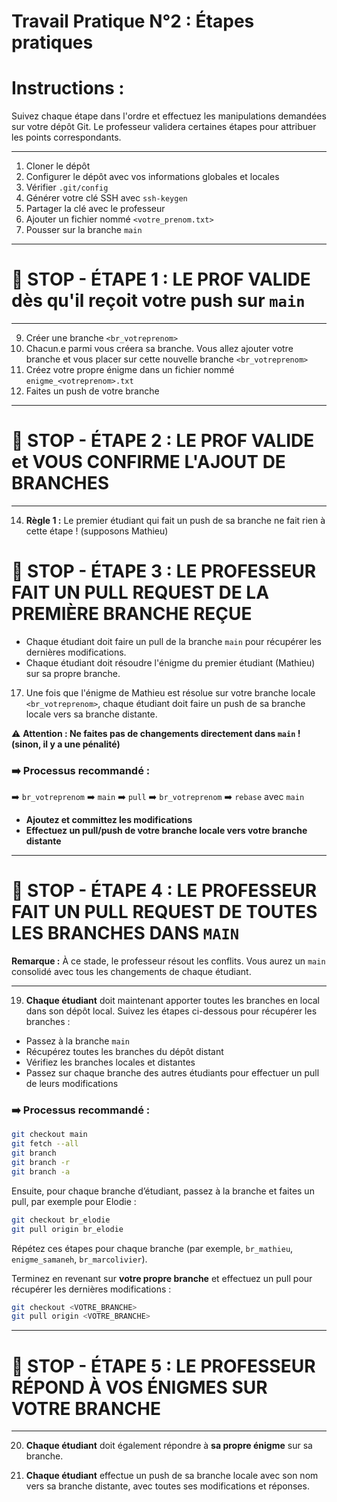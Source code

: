 # Travail Pratique N°2 : Étapes pratiques

# **Instructions :**  
Suivez chaque étape dans l'ordre et effectuez les manipulations demandées sur votre dépôt Git. Le professeur validera certaines étapes pour attribuer les points correspondants.

---

1) Cloner le dépôt  
2) Configurer le dépôt avec vos informations globales et locales  
3) Vérifier `.git/config`  
4) Générer votre clé SSH avec `ssh-keygen`  
5) Partager la clé avec le professeur  
6) Ajouter un fichier nommé `<votre_prenom.txt>`  
7) Pousser sur la branche `main`

---

# 🛑 **STOP - ÉTAPE 1 : LE PROF VALIDE dès qu'il reçoit votre push sur `main`**

---

9) Créer une branche `<br_votreprenom>`  
10) Chacun.e parmi vous créera sa branche. Vous allez ajouter votre branche et vous placer sur cette nouvelle branche `<br_votreprenom>`  
11) Créez votre propre énigme dans un fichier nommé `enigme_<votreprenom>.txt`  
12) Faites un push de votre branche  

---

# 🛑 **STOP - ÉTAPE 2 : LE PROF VALIDE et VOUS CONFIRME L'AJOUT DE BRANCHES**

---

14) **Règle 1 :** Le premier étudiant qui fait un push de sa branche ne fait rien à cette étape ! (supposons Mathieu)  

# 🛑 **STOP - ÉTAPE 3 : LE PROFESSEUR FAIT UN PULL REQUEST DE LA PREMIÈRE BRANCHE REÇUE**

   - Chaque étudiant doit faire un pull de la branche `main` pour récupérer les dernières modifications.
   - Chaque étudiant doit résoudre l'énigme du premier étudiant (Mathieu) sur sa propre branche.

17) Une fois que l'énigme de Mathieu est résolue sur votre branche locale `<br_votreprenom>`, chaque étudiant doit faire un push de sa branche locale vers sa branche distante.

⚠️ **Attention : Ne faites pas de changements directement dans `main` ! (sinon, il y a une pénalité)**

### ➡️ Processus recommandé :

➡️ `br_votreprenom` ➡️ `main` ➡️ `pull` ➡️ `br_votreprenom` ➡️ `rebase` avec `main`

- **Ajoutez et committez les modifications**  
- **Effectuez un pull/push de votre branche locale vers votre branche distante**

---

# 🛑 **STOP - ÉTAPE 4 : LE PROFESSEUR FAIT UN PULL REQUEST DE TOUTES LES BRANCHES DANS `MAIN`**

   **Remarque :** À ce stade, le professeur résout les conflits. Vous aurez un `main` consolidé avec tous les changements de chaque étudiant.

---

19) **Chaque étudiant** doit maintenant apporter toutes les branches en local dans son dépôt local. Suivez les étapes ci-dessous pour récupérer les branches :

   - Passez à la branche `main`
   - Récupérez toutes les branches du dépôt distant
   - Vérifiez les branches locales et distantes
   - Passez sur chaque branche des autres étudiants pour effectuer un pull de leurs modifications

### ➡️ **Processus recommandé :**

```bash
git checkout main
git fetch --all
git branch
git branch -r
git branch -a
```

Ensuite, pour chaque branche d’étudiant, passez à la branche et faites un pull, par exemple pour Elodie :

```bash
git checkout br_elodie
git pull origin br_elodie
```

Répétez ces étapes pour chaque branche (par exemple, `br_mathieu`, `enigme_samaneh`, `br_marcolivier`).

Terminez en revenant sur **votre propre branche** et effectuez un pull pour récupérer les dernières modifications :

```bash
git checkout <VOTRE_BRANCHE>
git pull origin <VOTRE_BRANCHE>
```

---

# 🛑 **STOP - ÉTAPE 5 : LE PROFESSEUR RÉPOND À VOS ÉNIGMES SUR VOTRE BRANCHE**

---

20) **Chaque étudiant** doit également répondre à **sa propre énigme** sur sa branche.

21) **Chaque étudiant** effectue un push de sa branche locale avec son nom vers sa branche distante, avec toutes ses modifications et réponses.

